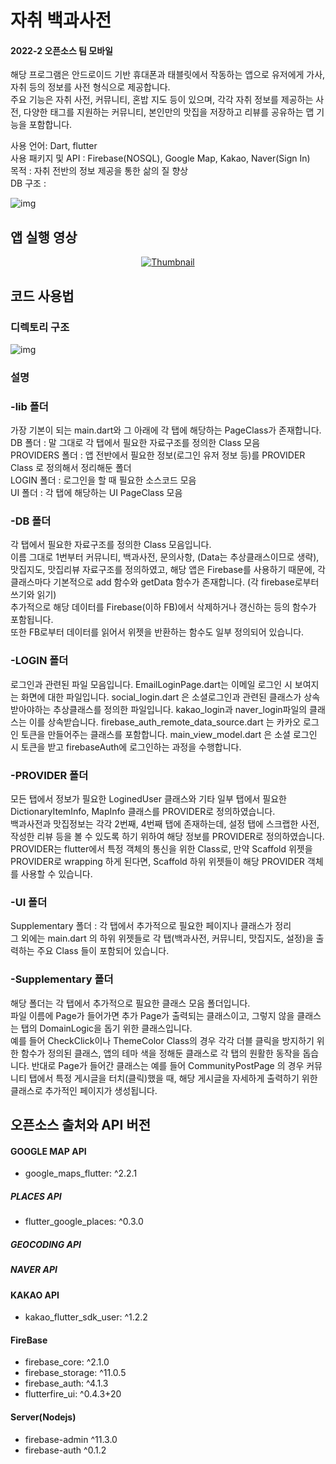 # 자취 백과사전
#### 2022-2 오픈소스 팀 모바일  
해당 프로그램은 안드로이드 기반 휴대폰과 태블릿에서 작동하는 앱으로 유저에게 가사, 자취 등의 정보를 사전 형식으로 제공합니다.  
주요 기능은 자취 사전, 커뮤니티, 혼밥 지도 등이 있으며,  각각 자취 정보를 제공하는 사전, 다양한 태그를 지원하는 커뮤니티, 본인만의 맛집을 저장하고 리뷰를 공유하는 맵 기능을 포함합니다.  
  
  
  
사용 언어: Dart, flutter  
사용 패키지 및 API : Firebase(NOSQL), Google Map, Kakao, Naver(Sign In)  
목적 : 자취 전반의 정보 제공을 통한 삶의 질 향상  
DB 구조 : 

![img](https://firebasestorage.googleapis.com/v0/b/a-living-dictionary.appspot.com/o/DB%20Structure.png?alt=media&token=4c21c918-3ffd-4009-b60d-35b2a8689876)




  
  
  
  
  
  
  
## 앱 실행 영상  

<div align="center">  
  
  [![Thumbnail](https://firebasestorage.googleapis.com/v0/b/a-living-dictionary.appspot.com/o/%EC%9C%A0%ED%8A%9C%EB%B8%8C%20%EC%8D%B8%EB%84%A4%EC%9D%BC25.jpg?alt=media&token=5decdd19-14c8-40d4-ac4a-08db25b20753)](https://youtu.be/MkGTi_HMDGY)  
  
</div>  
  
  
  
  
## 코드 사용법  
### 디렉토리 구조
![img](https://firebasestorage.googleapis.com/v0/b/a-living-dictionary.appspot.com/o/DIR%20Structure.png?alt=media&token=d7d01223-3d56-401f-b2d5-b8f928309317)
### 설명
### -lib 폴더
가장 기본이 되는 main.dart와 그 아래에 각 탭에 해당하는 PageClass가 존재합니다.  
DB 폴더 : 말 그대로 각 탭에서 필요한 자료구조를 정의한 Class 모음   
PROVIDERS 폴더 : 앱 전반에서 필요한 정보(로그인 유저 정보 등)를 PROVIDER Class 로 정의해서 정리해둔 폴더   
LOGIN 폴더 : 로그인을 할 때 필요한 소스코드 모음  
UI 폴더 : 각 탭에 해당하는 UI PageClass 모음  
  
### -DB 폴더  
각 탭에서 필요한 자료구조를 정의한 Class 모음입니다.  
이름 그대로 1번부터 커뮤니티, 백과사전, 문의사항, (Data는 추상클래스이므로 생략), 맛집지도, 맛집리뷰 자료구조를 정의하였고, 해당 앱은 Firebase를 사용하기 때문에, 각 클래스마다 기본적으로 add 함수와 getData 함수가 존재합니다. (각 firebase로부터 쓰기와 읽기)  
추가적으로 해당 데이터를 Firebase(이하 FB)에서 삭제하거나 갱신하는 등의 함수가 포함됩니다.   
또한 FB로부터 데이터를 읽어서 위젯을 반환하는 함수도 일부 정의되어 있습니다.  
  
### -LOGIN 폴더  
로그인과 관련된 파일 모음입니다.
EmailLoginPage.dart는 이메일 로그인 시 보여지는 화면에 대한 파일입니다. 
social_login.dart 은 소셜로그인과 관련된 클래스가 상속받아야하는 추상클래스를 정의한 파일입니다. kakao_login과 naver_login파일의 클래스는 이를 상속받습니다. 
firebase_auth_remote_data_source.dart 는 카카오 로그인 토큰을 만들어주는 클래스를 포함합니다.
main_view_model.dart 은 소셜 로그인 시 토큰을 받고 firebaseAuth에 로그인하는 과정을 수행합니다.
  
### -PROVIDER 폴더  
모든 탭에서 정보가 필요한 LoginedUser 클래스와 기타 일부 탭에서 필요한 DictionaryItemInfo, MapInfo 클래스를 PROVIDER로 정의하였습니다.  
백과사전과 맛집정보는 각각 2번째, 4번째 탭에 존재하는데, 설정 탭에 스크랩한 사전, 작성한 리뷰 등을 볼 수 있도록 하기 위하여 해당 정보를 PROVIDER로 정의하였습니다.  
PROVIDER는 flutter에서 특정 객체의 통신을 위한 Class로, 만약 Scaffold 위젯을 PROVIDER로 wrapping 하게 된다면, Scaffold 하위 위젯들이 해당 PROVIDER 객체를 사용할 수 있습니다. 
  
### -UI 폴더  
Supplementary 폴더 : 각 탭에서 추가적으로 필요한 페이지나 클래스가 정리  
그 외에는 main.dart 의 하위 위젯들로 각 탭(백과사전, 커뮤니티, 맛집지도, 설정)을 출력하는 주요 Class 들이 포함되어 있습니다.  
  
### -Supplementary 폴더  
해당 폴더는 각 탭에서 추가적으로 필요한 클래스 모음 폴더입니다.  
파일 이름에 Page가 들어가면 추가 Page가 출력되는 클래스이고, 그렇지 않을 클래스는 탭의 DomainLogic을 돕기 위한 클래스입니다.  
예를 들어 CheckClick이나 ThemeColor Class의 경우 각각 더블 클릭을 방지하기 위한 함수가 정의된 클래스, 앱의 테마 색을 정해둔 클래스로 각 탭의 원활한 동작을 돕습니다. 반대로 Page가 들어간 클래스는 예를 들어 CommunityPostPage 의 경우 커뮤니티 탭에서 특정 게시글을 터치(클릭)했을 때, 해당 게시글을 자세하게 출력하기 위한 클래스로 추가적인 페이지가 생성됩니다.  
  
  
  
## 오픈소스 출처와 API 버전  
#### GOOGLE MAP API  
- google_maps_flutter: ^2.2.1  
##### PLACES API  
- flutter_google_places: ^0.3.0  
##### GEOCODING API  
##### NAVER API  
#### KAKAO API  
- kakao_flutter_sdk_user: ^1.2.2  
#### FireBase  
- firebase_core: ^2.1.0  
- firebase_storage: ^11.0.5  
- firebase_auth: ^4.1.3  
- flutterfire_ui: ^0.4.3+20  
#### Server(Nodejs)  
- firebase-admin  ^11.3.0  
- firebase-auth   ^0.1.2  







